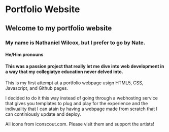 <h1>Portfolio Website</h1>

<h2>Welcome to my portfolio website</h2>
<h3>My name is Nathaniel Wilcox, but I prefer to go by Nate.</h3>
<h4>He/Him pronouns</h4>
<h4>This was a passion project that really let me dive into web development in a way that my collegiatye education never delved into.</h4>

<p> This is my first attempt at a portfolio webpage usign HTML5, CSS, Javascript, and Github pages.</p>

<p> I decided to do it this way instead of going through a webhosting service that gives you templates to plug and play for the experience and the indivuality that I can atain by having a webpage made from scratch that I can continiously update and deploy.</p>


<footer>All icons from iconscout.com. Please visit them and support the artists!</footer>
